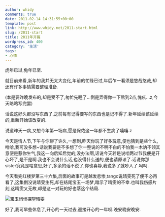 ```yaml
---
author: whidy
comments: true
date: 2011-02-14 14:31:55+00:00
template: post
link: http://www.whidy.net/2011-start.html
slug: /2011-start
title: 2011年开篇
wordpress_id: 400
category: '生活'
tags:
- 心情
---
```


虎年已过,兔年已至.

就目前来看,新年的我并无太大变化,年前的忙碌已过,年后乍一看须是悠哉悠哉,却还有许多事情需要整理准备.

(本是要昨晚发布的,却是受不了,匆忙先睡了...倒是弄得你一下熬到2点,愧疚...z,今天略略写完罢)

话说这好久都没写东西了,之前每有记得要写的东西也是记不得了.新年延续该延续的,重新开始该改变的.

说道昨天一病,又想今年第一场病,愿是保佑这一年都不生病了嘻嘻.z

今天是情人节,下午与你聊了许久,一想到,昨天你玩了好多玩意,便也猜到是些什么,哈哈,我可没多想~话说我要是不多想了你一整说的不明不白的不怕我一木讷不领其意便是惹你生气,我这一向后知后觉的,没办法啊,话说今天若是说咱两过节我便是开心坏了,是不是啊.我也不会说什么话,也没得什么送的,便也请原谅了.话说你那sister究竟是啥意思,好了,多余的话不说了,你也喜静,我说多了就吵人了.呵呵.

今天看完红楼梦第三十六集,后面的故事可是越发悲惨,tango说晴雯死了便不必再看了,这集倒没说晴雯生死,却在结尾宝玉一场梦,暗示了晴雯的不幸.也叫我伤感片刻,这晴雯又无故,却是这一对玩的好也落这个结局.

![宝玉悄悄探望晴雯](https://www.whidy.net/wp-content/uploads/2011/02/36-500x281.jpg)

好了,我可早些休息了,开心的一天过去,迎接开心的一年呗.晚安晚安晚安.
